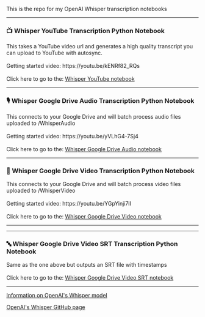 This is the repo for my OpenAI Whisper transcription notebooks

<hr>
<h3>📺 Whisper YouTube Transcription Python Notebook</h3>
This takes a YouTube video url and generates a high quality transcript you can upload to YouTube with autosync.

<br>
<br>
Getting started video: https://youtu.be/kENRf82_RQs
<br>
<br>
Click here to go to the: <a href="https://github.com/AndrewMayneProjects/Whisper/blob/main/WhisperYouTube.ipynb">Whisper YouTube notebook</a>

<hr>

<h3>🎙️ Whisper Google Drive Audio Transcription Python Notebook</h3>
This connects to your Google Drive and will batch process audio files uploaded to /WhisperAudio
<br>
<br>
Getting started video: https://youtu.be/yVLhG4-7Sj4
<br>
<br>
Click here to go to the: <a href="https://github.com/AndrewMayneProjects/Whisper/blob/main/WhisperGoogleDrive.ipynb"> Whisper Google Drive Audio notebook</a>

<hr>

<h3>📼 Whisper Google Drive Video Transcription Python Notebook</h3>
This connects to your Google Drive and will batch process video files uploaded to /WhisperVideo
<br>
<br>
Getting started video: https://youtu.be/YGpYinji7II
<br>
<br>
Click here to go to the: <a href="https://github.com/AndrewMayneProjects/Whisper/blob/main/WhisperVideoDrive.ipynb"> Whisper Google Drive Video notebook</a>
<hr>

<hr>

<h3>🔤 Whisper Google Drive Video SRT Transcription Python Notebook</h3>
Same as the one above but outputs an SRT file with timestamps
<br>
<br>
Click here to go to the: <a href="/WhisperVideoDriveSRT.ipynb"> Whisper Google Drive Video SRT notebook</a>
<hr>
 

<a href="https://openai.com/blog/whisper/">Information on OpenAI's Whisper model</a>

<a href="https://github.com/openai/whisper">OpenAI's Whisper GitHub page</a>
         
